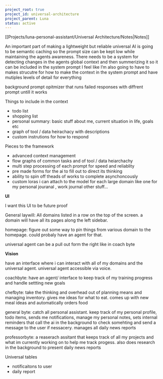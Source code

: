 ```yaml
---
project_root: true
project_id: universal-architecture
project_parent: Luna
status: active
---
```


[[Projects/luna-personal-assistant/Universal Architecture/Notes|Notes]]

An important part of making a lightweight but reliable universal AI is going to be semantic caching so the prompt size can be kept low while maintaining the agents awareness. There needs to be a system for detecting changes in the agents global context and then summerizing it so it can be included in the system prompt I feel like I’m also going to have to makes strucutre for how to make the context in the system prompt and have mutiples levels of detail for everything

  

background prompt opitmizer that runs failed responses with diffrent prompt untill it works

  

Things to include in the context

- todo list
- shopping list
- personal summary: basic stuff about me, current situation in life, goals etc
- graph of tool / data heirachacy with descriptions
- custom instrutions for how to respond

  

Pieces to the framework

- advanced context management
- flow graphs of common tasks and of tool / data heiarchachy
- multi step processing of each prompt for speed and reliablity
- pre made forms for the ai to fill out to direct its thinking
- ability to spin off theads of works to complete asynchoncously
- custom loras i can attach to the model for each large domain like one for my personal jouranal , work journal other stuff…

  

  

**UI**

I want this UI to be future proof

General laywill: All domains listed in a row on the top of the screen. a domain will have all its pages along the left sidebar.

homepage: figure out some way to pin things from various domain to the homepage. could probaly have an agent for that.

universal agent can be a pull out form the right like in coach byte

  

**Vision**

have an interface where i can interact with all of my domains and the universal agent. universal agent accessible via voice.

coachbyte: have an agent/ interface to keep track of my training progress and handle settting new goals

chefbyte: take the thinking and overhead out of planning means and managing inventory. gives me ideas for what to eat. comes up with new meal ideas and automatically orders food

general byte: catch all personal assistant. keep track of my personal profile, todo items, sends me notifications, manage my personal notes, sets internal reminders that call the ai in the background to check somehting and send a message to the user if nessacery. manages all daily news reports

professorbyte: a reaserach assitant that keeps track of all my projects and what im currently working on to help me track progess. also does research in the background to present daily news reports

  

Universal tables

- notificaitons to user
- daily report
